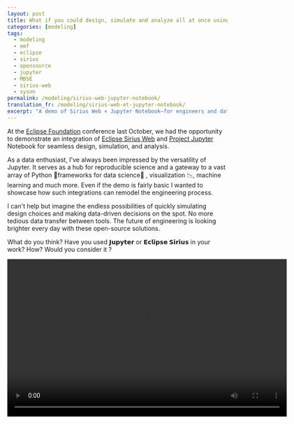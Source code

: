 ```yaml
---
layout: post
title: What if you could design, simulate and analyze all at once using Open-Source solutions?
categories: [modeling]
tags:
  - modeling
  - emf
  - eclipse
  - sirius
  - opensource
  - jupyter
  - MBSE
  - sirius-web
  - syson
permalink: /modeling/sirius-web-jupyter-notebook/
translation_fr: /modeling/sirius-web-et-jupyter-notebook/
excerpt: "A demo of Sirius Web × Jupyter Notebook—for engineers and data‑minded teams—showing why live design, simulation, and analysis together can transform workflows now."
---
```



At the [Eclipse Foundation](https://www.eclipse.dev/) conference last October, we had the opportunity to demonstrate an integration of [Eclipse Sirius Web](https://www.eclipse.dev/sirius/sirius-web.html) and [Project Jupyter](https://jupyter.org/) Notebook for seamless design, simulation, and analysis.



As a data enthusiast, I've always been impressed by the versatility of Jupyter. It serves as a hub for reproducible science and a gateway to a vast array of Python 🐍frameworks for data science🔢 , visualization 📉, machine learning and much more.
Even if the demo is fairly basic I wanted to showcase how such integrations can remodel the engineering process. 



I can't help but imagine the endless possibilities of quickly simulating design choices and making data-driven decisions on the spot. No more tedious data transfer between tools. The future of engineering is looking brighter every day with these open-source solutions.



What do you think? Have you used **𝗝𝘂𝗽𝘆𝘁𝗲𝗿** or **𝗘𝗰𝗹𝗶𝗽𝘀𝗲 𝗦𝗶𝗿𝗶𝘂𝘀** in your work? How? Would you consider it ?

<video width="640" height="360" controls><source src="{{ site.url }}/media/SiriusWeb and JupyterNotebook.mp4">Your browser does not support the video tag.</video>
